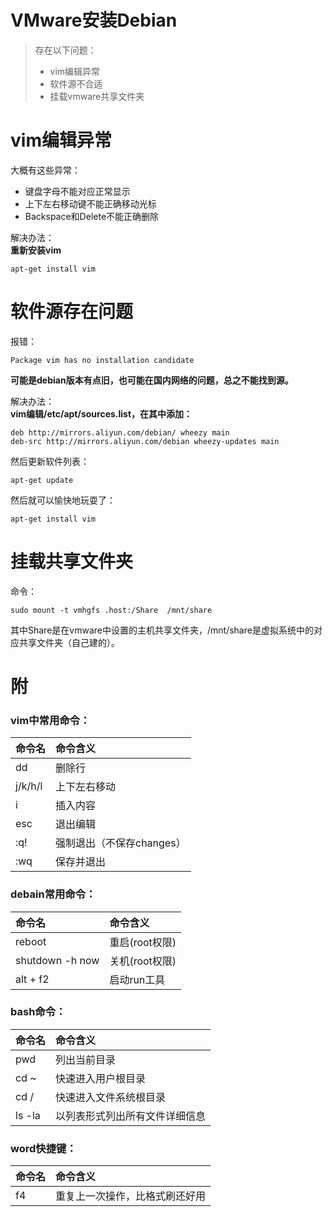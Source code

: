 VMware安装Debian
================


> 存在以下问题：  
> * vim编辑异常
> * 软件源不合适
> * 挂载vmware共享文件夹


# vim编辑异常

大概有这些异常：  
* 键盘字母不能对应正常显示
* 上下左右移动键不能正确移动光标
* Backspace和Delete不能正确删除

解决办法：  
**重新安装vim**  
````
apt-get install vim
````


# 软件源存在问题

报错：  
````
Package vim has no installation candidate
````

**可能是debian版本有点旧，也可能在国内网络的问题，总之不能找到源。**

解决办法：  
**vim编辑/etc/apt/sources.list，在其中添加：**  
````
deb http://mirrors.aliyun.com/debian/ wheezy main
deb-src http://mirrors.aliyun.com/debian wheezy-updates main
````

然后更新软件列表：  
````
apt-get update
````

然后就可以愉快地玩耍了：  
````
apt-get install vim
````


# 挂载共享文件夹

命令：  
````
sudo mount -t vmhgfs .host:/Share  /mnt/share
````

其中Share是在vmware中设置的主机共享文件夹，/mnt/share是虚拟系统中的对应共享文件夹（自己建的）。


# 附

### vim中常用命令：  

| 命令名  | 命令含义 |
| :------ | :------ |
| dd      | 删除行  |
| j/k/h/l  | 上下左右移动  |
| i        | 插入内容  |
| esc     | 退出编辑  |
| :q!     | 强制退出（不保存changes）  |
| :wq     | 保存并退出  |

### debain常用命令：  

| 命令名  | 命令含义 |
| :------ | :------ |
| reboot  | 重启(root权限)  |
| shutdown -h now   | 关机(root权限)  |
| alt + f2    | 启动run工具  |

### bash命令：  

| 命令名  | 命令含义 |
| :------ | :------ |
| pwd     |  列出当前目录  |
| cd ~    |  快速进入用户根目录  |
| cd /    |  快速进入文件系统根目录 |
| ls -la  |  以列表形式列出所有文件详细信息 |

### word快捷键： 

| 命令名  | 命令含义 |
| :------ | :------ | 
| f4      |  重复上一次操作，比格式刷还好用  |
